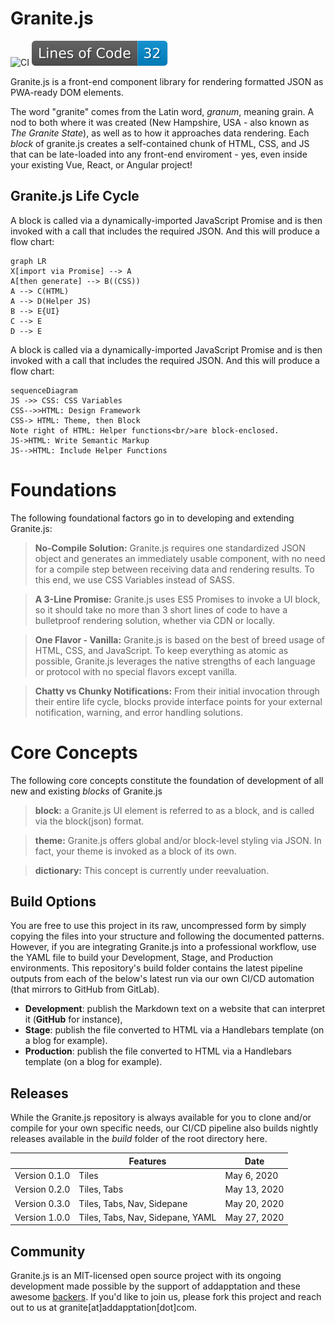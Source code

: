 # Granite.js

![CI](https://github.com/darylbrowne/granite.js/workflows/CI/badge.svg)
![Generated Button](https://raw.githubusercontent.com/darylbrowne/granite.js/image-data/badge.svg)

Granite.js is a front-end component library for rendering formatted JSON as PWA-ready DOM elements.

The word "granite" comes from the Latin word, _granum_, meaning grain. A nod to both where it was created (New Hampshire, USA - also known as _The Granite State_), as well as to how it approaches data rendering. Each _block_ of granite.js creates a self-contained chunk of HTML, CSS, and JS that can be late-loaded into any front-end enviroment - yes, even inside your existing Vue, React, or Angular project!

## Granite.js Life Cycle

A block is called via a dynamically-imported JavaScript Promise and is then invoked with a call that includes the required JSON. 
And this will produce a flow chart:

```mermaid
graph LR
X[import via Promise] --> A
A[then generate] --> B((CSS))
A --> C(HTML)
A --> D(Helper JS)
B --> E{UI}
C --> E
D --> E
```
A block is called via a dynamically-imported JavaScript Promise and is then invoked with a call that includes the required JSON. 
And this will produce a flow chart:


```mermaid
sequenceDiagram
JS ->> CSS: CSS Variables 
CSS-->>HTML: Design Framework
CSS-> HTML: Theme, then Block
Note right of HTML: Helper functions<br/>are block-enclosed.
JS->HTML: Write Semantic Markup
JS-->HTML: Include Helper Functions
```

# Foundations

The following foundational factors go in to developing and extending Granite.js: 

> **No-Compile Solution:** Granite.js requires one standardized JSON object and generates an immediately usable component, with no need for a compile step between receiving data and rendering results. To this end, we use CSS Variables instead of SASS.

> **A 3-Line Promise:** Granite.js uses ES5 Promises to invoke a UI block, so it should take no more than 3 short lines of code to have a bulletproof rendering solution, whether via CDN or locally. 

> **One Flavor - Vanilla:** Granite.js is based on the best of breed usage of HTML, CSS, and JavaScript. To keep everything as atomic as possible, Granite.js leverages the native strengths of each language or protocol with no special flavors except vanilla. 

> **Chatty vs Chunky Notifications:** From their initial invocation through their entire life cycle, blocks provide interface points for your external notification, warning, and error handling solutions.  

# Core Concepts

The following core concepts constitute the foundation of development of all new and existing _blocks_ of Granite.js 

> **block:** a Granite.js UI element is referred to as a block, and is called via the block(json) format.

> **theme:** Granite.js offers global and/or block-level styling via JSON. In fact, your theme is invoked as a block of its own.

> **dictionary:** This concept is currently under reevaluation.

##  Build Options

You are free to use this project in its raw, uncompressed form by simply copying the files into your structure and following the documented patterns. However, if you are integrating Granite.js into a professional workflow, use the YAML file to build your Development, Stage, and Production environments. This repository's build folder contains the latest pipeline outputs from each of the below's latest run via our own CI/CD automation (that mirrors to GitHub from GitLab).

- **Development**: publish the Markdown text on a website that can interpret it (**GitHub** for instance),
- **Stage**: publish the file converted to HTML via a Handlebars template (on a blog for example).
- **Production**: publish the file converted to HTML via a Handlebars template (on a blog for example).

## Releases

While the Granite.js repository is always available for you to clone and/or compile for your own specific needs, our CI/CD pipeline also builds nightly releases available in the _build_ folder of the root directory here. 

|                |Features                          |Date                         |
|----------------|-------------------------------|-----------------------------|
|Version 0.1.0|Tiles            |May 6, 2020            |
|Version 0.2.0          |Tiles, Tabs            |May 13, 2020           |
|Version 0.3.0          |Tiles, Tabs, Nav, Sidepane|May 20, 2020|
|Version 1.0.0          |Tiles, Tabs, Nav, Sidepane, YAML|May 27, 2020|


## Community

Granite.js is an MIT-licensed open source project with its ongoing development made possible by the support of addapptation and these awesome [backers](https://addapptation.com). If you'd like to join us, please fork this project and reach out to us at granite[at]addapptation[dot]com. 

